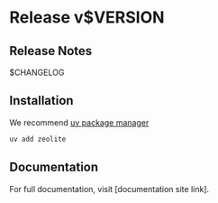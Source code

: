 # Release v$VERSION

## Release Notes

$CHANGELOG

## Installation

We recommend [uv package manager](https://github.com/astral-sh/uv)

```bash
uv add zeolite
```

## Documentation

For full documentation, visit [documentation site link]. 